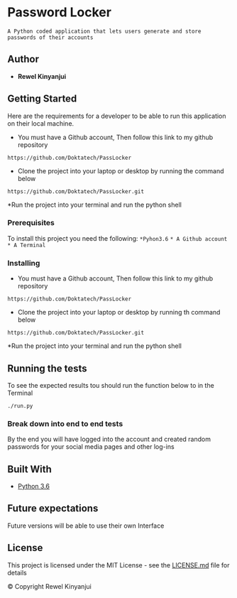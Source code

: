 # Password Locker
    A Python coded application that lets users generate and store passwords of their accounts
## Author

* **Rewel Kinyanjui**

## Getting Started
Here are the requirements for a developer to be able to run this application on their local machine.


* You must have a Github account, Then follow this link to my github repository

```https://github.com/Doktatech/PassLocker```

* Clone the project into your laptop or desktop by running the command below

```https://github.com/Doktatech/PassLocker.git```

*Run the project into your terminal and run the python shell

### Prerequisites

To install this project you need the following:
```*Pyhon3.6```
```* A Github account```
```* A Terminal```

### Installing

* You must have a Github account, Then follow this link to my github repository

```https://github.com/Doktatech/PassLocker```

* Clone the project into your laptop or desktop by running th command below

```https://github.com/Doktatech/PassLocker.git```

*Run the project into your terminal and run the python shell

## Running the tests

To see the expected results tou should run the function below to in the Terminal

```./run.py```

### Break down into end to end tests

By the end you will have logged into the account and created random passwords for your social media pages and other log-ins

## Built With

* [Python 3.6](https://docs.python.org/3.6/)

## Future expectations

Future versions will be able to use their own Interface

## License

This project is licensed under the MIT License - see the [LICENSE.md](LICENSE.md) file for details

&copy; Copyright Rewel Kinyanjui